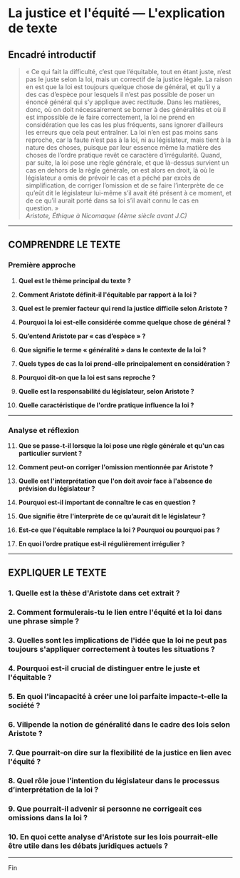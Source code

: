 # La justice et l'équité — L'explication de texte

## Encadré introductif
> « Ce qui fait la difficulté, c’est que l’équitable, tout en étant juste, n’est pas le juste selon la loi, mais un correctif de la justice légale. La raison en est que la loi est toujours quelque chose de général, et qu’il y a des cas d’espèce pour lesquels il n’est pas possible de poser un énoncé général qui s’y applique avec rectitude. Dans les matières, donc, où on doit nécessairement se borner à des généralités et où il est impossible de le faire correctement, la loi ne prend en considération que les cas les plus fréquents, sans ignorer d’ailleurs les erreurs que cela peut entraîner. La loi n’en est pas moins sans reproche, car la faute n’est pas à la loi, ni au législateur, mais tient à la nature des choses, puisque par leur essence même la matière des choses de l’ordre pratique revêt ce caractère d’irrégularité. Quand, par suite, la loi pose une règle générale, et que là-dessus survient un cas en dehors de la règle générale, on est alors en droit, là où le législateur a omis de prévoir le cas et a péché par excès de simplification, de corriger l’omission et de se faire l’interprète de ce qu’eût dit le législateur lui-même s’il avait été présent à ce moment, et de ce qu’il aurait porté dans sa loi s’il avait connu le cas en question. »  
> *Aristote, Éthique à Nicomaque (4ème siècle avant J.C)*

---

## COMPRENDRE LE TEXTE

### Première approche

1. **Quel est le thème principal du texte ?**

2. **Comment Aristote définit-il l'équitable par rapport à la loi ?**

3. **Quel est le premier facteur qui rend la justice difficile selon Aristote ?**

4. **Pourquoi la loi est-elle considérée comme quelque chose de général ?**

5. **Qu’entend Aristote par « cas d’espèce » ?**

6. **Que signifie le terme « généralité » dans le contexte de la loi ?**

7. **Quels types de cas la loi prend-elle principalement en considération ?**

8. **Pourquoi dit-on que la loi est sans reproche ?** 

9. **Quelle est la responsabilité du législateur, selon Aristote ?**

10. **Quelle caractéristique de l'ordre pratique influence la loi ?**

---

### Analyse et réflexion

11. **Que se passe-t-il lorsque la loi pose une règle générale et qu'un cas particulier survient ?**

12. **Comment peut-on corriger l'omission mentionnée par Aristote ?**

13. **Quelle est l'interprétation que l'on doit avoir face à l'absence de prévision du législateur ?**

14. **Pourquoi est-il important de connaître le cas en question ?**

15. **Que signifie être l'interprète de ce qu’aurait dit le législateur ?**

16. **Est-ce que l'équitable remplace la loi ? Pourquoi ou pourquoi pas ?**

17. **En quoi l’ordre pratique est-il régulièrement irrégulier ?**

---

## EXPLIQUER LE TEXTE

### 1. Quelle est la thèse d'Aristote dans cet extrait ?

### 2. Comment formulerais-tu le lien entre l'équité et la loi dans une phrase simple ?

### 3. Quelles sont les implications de l'idée que la loi ne peut pas toujours s'appliquer correctement à toutes les situations ?

### 4. Pourquoi est-il crucial de distinguer entre le juste et l'équitable ?

### 5. En quoi l'incapacité à créer une loi parfaite impacte-t-elle la société ?

### 6. Vilipende la notion de généralité dans le cadre des lois selon Aristote ?

### 7. Que pourrait-on dire sur la flexibilité de la justice en lien avec l'équité ?

### 8. Quel rôle joue l’intention du législateur dans le processus d’interprétation de la loi ?

### 9. Que pourrait-il advenir si personne ne corrigeait ces omissions dans la loi ?

### 10. En quoi cette analyse d'Aristote sur les lois pourrait-elle être utile dans les débats juridiques actuels ?  

--- 

Fin